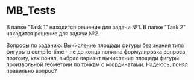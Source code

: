 # MB_Tests
В папке "Task 1" находится решение для задачи №1.
В папке "Task 2" находится решение для задачи №2.

Вопросы по заданию:
Вычисление площади фигуры без знания типа фигуры в compile-time - не до конца понятна формулировка вопроса, поэтому, как понял, выбрал вариант вычисление площади фигуры произвольной геометрии по точкам с координатами. Надеюсь, понял правильно вопрос?
